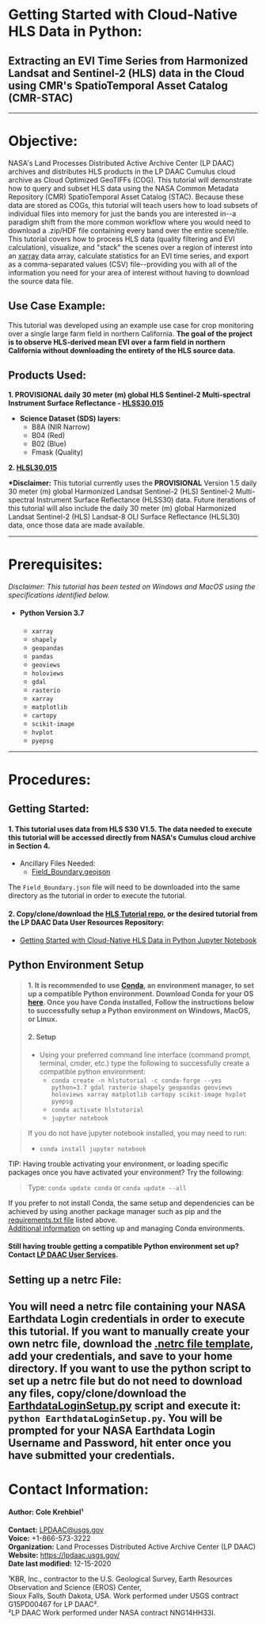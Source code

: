 # Getting Started with Cloud-Native HLS Data in Python:  
## Extracting an EVI Time Series from Harmonized Landsat and Sentinel-2 (HLS) data in the Cloud using CMR's SpatioTemporal Asset Catalog (CMR-STAC)  
---
# Objective:
NASA's Land Processes Distributed Active Archive Center (LP DAAC) archives and distributes HLS products in the LP DAAC Cumulus cloud archive as Cloud Optimized GeoTIFFs (COG). This tutorial will demonstrate how to query and subset HLS data using the NASA Common Metadata Repository (CMR) SpatioTemporal Asset Catalog (STAC). Because these data are stored as COGs, this tutorial will teach users how to load subsets of individual files into memory for just the bands you are interested in--a paradigm shift from the more common workflow where you would need to download a .zip/HDF file containing every band over the entire scene/tile. This tutorial covers how to process HLS data (quality filtering and EVI calculation), visualize, and "stack" the scenes over a region of interest into an [xarray](http://xarray.pydata.org/en/stable/) data array, calculate statistics for an EVI time series, and export as a comma-separated values (CSV) file--providing you with all of the information you need for your area of interest without having to download the source data file.       
## Use Case Example:  
This tutorial was developed using an example use case for crop monitoring over a single large farm field in northern California. **The goal of the project is to observe HLS-derived mean EVI over a farm field in northern California without downloading the entirety of the HLS source data.**  

## Products Used:
**1. PROVISIONAL daily 30 meter (m) global HLS Sentinel-2 Multi-spectral Instrument Surface Reflectance - [HLSS30.015](https://doi.org/10.5067/HLS/HLSS30.015)**    
  - **Science Dataset (SDS) layers:**    
    - B8A (NIR Narrow)    
    - B04 (Red)    
    - B02 (Blue)    
    - Fmask (Quality)  

**2. [HLSL30.015](https://doi.org/10.5067/HLS/HLSL30.015)**      

<div class="alert alert-block alert-warning" >
<b>*Disclaimer:</b> This tutorial currently uses the <b>PROVISIONAL</b> Version 1.5 daily 30 meter (m) global Harmonized Landsat Sentinel-2 (HLS) Sentinel-2 Multi-spectral Instrument Surface Reflectance (HLSS30) data. Future iterations of this tutorial will also include the daily 30 meter (m) global Harmonized Landsat Sentinel-2 (HLS) Landsat-8 OLI Surface Reflectance (HLSL30) data, once those data are made available. </div>   

---
# Prerequisites:
*Disclaimer: This tutorial has been tested on Windows and MacOS using the specifications identified below.*  
+ #### Python Version 3.7  
  + `xarray`  
  + `shapely`  
  + `geopandas`  
  + `pandas`  
  + `geoviews`  
  + `holoviews`    
  + `gdal`  
  + `rasterio`  
  + `xarray`  
  + `matplotlib`  
  + `cartopy`  
  + `scikit-image`  
  + `hvplot`  
  + `pyepsg`  
---
# Procedures:     
## Getting Started:      
#### 1. This tutorial uses data from HLS S30 V1.5. The data needed to execute this tutorial will be accessed directly from NASA's Cumulus cloud archive in Section 4.
 - Ancillary Files Needed:  
    - [Field_Boundary.geojson](https://git.earthdata.nasa.gov/projects/LPDUR/repos/hls-tutorial/browse/Field_Boundary.geojson)  

The `Field_Boundary.json` file will need to be downloaded into the same directory as the tutorial in order to execute the tutorial.    
#### 2.	Copy/clone/download the [HLS Tutorial repo](https://git.earthdata.nasa.gov/rest/api/latest/projects/LPDUR/repos/hls-tutorial/archive?format=zip), or the desired tutorial from the LP DAAC Data User Resources Repository:   
 -  [Getting Started with Cloud-Native HLS Data in Python Jupyter Notebook](https://git.earthdata.nasa.gov/projects/LPDUR/repos/HLS-tutorial/browse/HLS_Tutorial.ipynb)   
## Python Environment Setup
> #### 1. It is recommended to use [Conda](https://conda.io/docs/), an environment manager, to set up a compatible Python environment. Download Conda for your OS [here](https://www.anaconda.com/download/). Once you have Conda installed, Follow the instructions below to successfully setup a Python environment on Windows, MacOS, or Linux.
> #### 2. Setup  
> - Using your preferred command line interface (command prompt, terminal, cmder, etc.) type the following to successfully create a compatible python environment:
>   - `conda create -n hlstutorial -c conda-forge --yes python=3.7 gdal rasterio shapely geopandas geoviews holoviews xarray matplotlib cartopy scikit-image hvplot pyepsg`    
>   - `conda activate hlstutorial`  
>   - `jupyter notebook`  

> If you do not have jupyter notebook installed, you may need to run:  
 > - `conda install jupyter notebook`  

  TIP: Having trouble activating your environment, or loading specific packages once you have activated your environment? Try the following:
  > Type: `conda update conda` or `conda update --all`     

If you prefer to not install Conda, the same setup and dependencies can be achieved by using another package manager such as pip and the [requirements.txt file](https://git.earthdata.nasa.gov/projects/LPDUR/repos/hls-tutorial/browse/requirements.txt) listed above.  
[Additional information](https://conda.io/docs/user-guide/tasks/manage-environments.html) on setting up and managing Conda environments.    
#### Still having trouble getting a compatible Python environment set up? Contact [LP DAAC User Services](https://lpdaac.usgs.gov/lpdaac-contact-us/).      
## Setting up a netrc File:  
You will need a netrc file containing your NASA Earthdata Login credentials in order to execute this tutorial. If you want to manually create your own netrc file, download the [.netrc file template](https://git.earthdata.nasa.gov/projects/LPDUR/repos/daac_data_download_python/browse/.netrc), add your credentials, and save to your home directory. If you want to use the python script to set up a netrc file but do not need to download any files, copy/clone/download the [EarthdataLoginSetup.py](https://git.earthdata.nasa.gov/projects/LPDUR/repos/daac_data_download_python/browse/EarthdataLoginSetup.py) script and execute it: `python EarthdataLoginSetup.py`. You will be prompted for your NASA Earthdata Login Username and Password, hit enter once you have submitted your credentials.    
---
# Contact Information:
#### Author: Cole Krehbiel¹   
**Contact:** LPDAAC@usgs.gov  
**Voice:** +1-866-573-3222  
**Organization:** Land Processes Distributed Active Archive Center (LP DAAC)  
**Website:** https://lpdaac.usgs.gov/  
**Date last modified:** 12-15-2020  

¹KBR, Inc., contractor to the U.S. Geological Survey, Earth Resources Observation and Science (EROS) Center,  
 Sioux Falls, South Dakota, USA. Work performed under USGS contract G15PD00467 for LP DAAC².  
²LP DAAC Work performed under NASA contract NNG14HH33I.